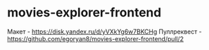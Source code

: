 # movies-explorer-frontend

Макет - https://disk.yandex.ru/d/yVXkYg6w7BKCHg
Пуллреквест - https://github.com/egoryan8/movies-explorer-frontend/pull/2
